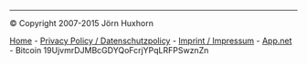 - - -

© Copyright 2007-2015 Jörn Huxhorn

[Home][index] - 
[Privacy Policy / Datenschutzpolicy][privacy] - 
[Imprint / Impressum][imprint] - 
[App.net][ext-app-net] - 
Bitcoin 19UjvmrDJMBcGDYQoFcrjYPqLRFPSwznZn

[index]: index.md
[privacy]: privacy.md
[imprint]: imprint.md

[ext-app-net]: //alpha.app.net/lilithapp
